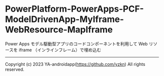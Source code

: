 # PowerPlatform-PowerApps-PCF-ModelDrivenApp-MyIframe-WebResource-MapIframe

Power Apps モデル駆動型アプリのコードコンポーネントを利用して Web リソースを iframe （インラインフレーム）で埋め込む

---

Copyright (c) 2023 YA-androidapp(https://github.com/yzkn) All rights reserved.
